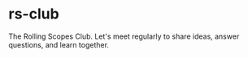 # rs-club
The Rolling Scopes Club. Let's meet regularly to share ideas, answer questions, and learn together.
